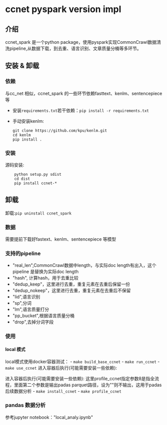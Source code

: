 # ccnet pyspark version impl

## 介绍

ccnet_spark 是一个python package，使用pyspark实现CommonCrawl数据清洗pipeline,从数据下载，到去重、语言识别、文章质量分桶等多环节。

## 安装 & 卸载

### 依赖

与cc_net 相似，ccnet_spark 的一些环节依赖fasttext、kenlm、sentencepiece等

- 安装`requirements.txt`若干依赖：`pip install -r requirements.txt`
- 手动安装kenlm:

    ```shell
    git clone https://github.com/kpu/kenlm.git
    cd kenlm
    pip install .
    ```

### 安装

源码安装:

```shell
    python setup.py sdist
    cd dist
    pip install ccnet-*
```

## 卸载

卸载:`pip uninstall ccnet_spark`

### 数据

需要提前下载好fastext、kenlm、sentencepiece 等模型

### 支持的pipeline

- "real_len",CommonCrawl数据中length，与实际doc length有出入，这个pipeline 是替换为实际doc length
- "hash", 计算hash，用于去重比较
- "dedup_keep"，这里进行去重，重复元素在去重后保留一份
- "dedup_nokeep"，这里进行去重，重复元素在去重后不保留
- "lid",语言识别
- "sp",分词
- "lm",语言质量打分
- "pp_bucket",根据语言质量分桶
- "drop",去掉分词字段

### 使用

#### local 模式

local模式使用docker容器测试：
    - `make build_base_ccnet`
    - `make run_ccnet`
    - `make use_ccnet`
进入容器后执行(可能需要安装一些依赖):

进入容器后执行(可能需要安装一些依赖):
    这里profile_ccnet指定参数8是指全流程，里面第二个参数是输出padas parquet路径，设为""则不输出，这用于padas 后续数据分析
    - `make install_ccnet`
    - `make profile_ccnet`

### pandas 数据分析

参考jupyter notebook："local_analy.ipynb"
